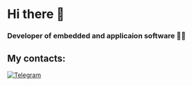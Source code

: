 # Hi there 👋

### Developer of embedded and applicaion software 👨‍💻

## My contacts:
<a href="https://t.me/AndreyNikolaevichPerm"><img src="C:\Users\79194\Desktop\Telegram.svg" alt="Telegram"></a>


<!--
**AndreyNicolevich/AndreyNicolevich** is a ✨ _special_ ✨ repository because its `README.md` (this file) appears on your GitHub profile.

Here are some ideas to get you started:

- 🔭 I’m currently working on ...
- 🌱 I’m currently learning ...
- 👯 I’m looking to collaborate on ...
- 🤔 I’m looking for help with ...
- 💬 Ask me about ...
- 📫 How to reach me: ...
- 😄 Pronouns: ...
- ⚡ Fun fact: ...
-->
